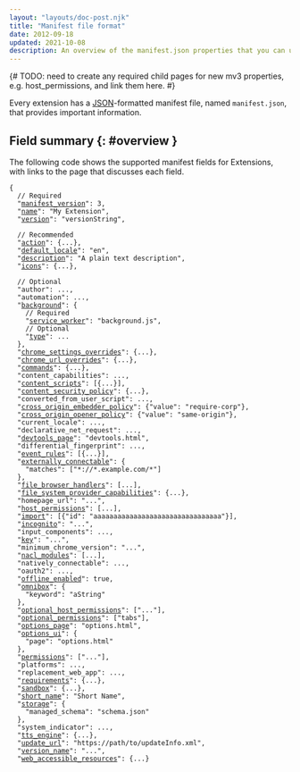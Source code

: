```yaml
---
layout: "layouts/doc-post.njk"
title: "Manifest file format"
date: 2012-09-18
updated: 2021-10-08
description: An overview of the manifest.json properties that you can use in your Chrome Extension.
---
```


{# TODO: need to create any required child pages for new mv3 properties, e.g. host_permissions, and link them here. #}

Every extension has a [JSON][1]\-formatted manifest file, named `manifest.json`, that provides
important information.

## Field summary {: #overview }

The following code shows the supported manifest fields for Extensions, with links to the page that
discusses each field.

<pre class="language-json"><code class="language-json"><span class="token punctuation">{</span>
  <span class="token comment">// Required</span>
  <span class="token property">"<a href="/docs/extensions/mv3/manifest/manifest_version">manifest_version</a>"</span><span class="token operator">:</span> <span class="token number">3</span><span class="token punctuation">,</span>
  <span class="token property">"<a href="/docs/extensions/mv3/manifest/name">name</a>"</span><span class="token operator">:</span> <span class="token string">"My Extension"</span><span class="token punctuation">,</span>
  <span class="token property">"<a href="/docs/extensions/mv3/manifest/version">version</a>"</span><span class="token operator">:</span> <span class="token string">"versionString"</span><span class="token punctuation">,</span>

  <span class="token comment">// Recommended</span>
  <span class="token property">"<a href="/docs/extensions/reference/action">action</a>"</span><span class="token operator">:</span> <span class="token punctuation">{</span>...<span class="token punctuation">}</span><span class="token punctuation">,</span>
  <span class="token property">"<a href="/docs/extensions/mv3/manifest/default_locale">default_locale</a>"</span><span class="token operator">:</span> <span class="token string">"en"</span><span class="token punctuation">,</span>
  <span class="token property">"<a href="/docs/extensions/mv3/manifest/description">description</a>"</span><span class="token operator">:</span> <span class="token string">"A plain text description"</span><span class="token punctuation">,</span>
  <span class="token property">"<a href="/docs/extensions/mv3/manifest/icons">icons</a>"</span><span class="token operator">:</span> <span class="token punctuation">{</span>...<span class="token punctuation">}</span><span class="token punctuation">,</span>

  <span class="token comment">// Optional</span>
  <span class="token property">"author"</span><span class="token operator">:</span> ...<span class="token punctuation">,</span>
  <span class="token property">"automation"</span><span class="token operator">:</span> ...<span class="token punctuation">,</span>
  <span class="token property">"<a href="/docs/extensions/mv3/service_workers">background</a>"</span><span class="token operator">:</span> <span class="token punctuation">{</span>
    <span class="token comment">// Required</span>
    <span class="token property">"<a href="/docs/extensions/mv3/service_workers">service_worker</a>"</span><span class="token operator">:</span> <span class="token string">"background.js"</span>,
    <span class="token comment">// Optional</span>
    <span class="token string">"<a href="/docs/extensions/mv3/migrating_to_service_workers">type</a>":</span> ...
  <span class="token punctuation">}</span><span class="token punctuation">,</span>
  <span class="token property">"<a href="/docs/extensions/mv3/settings_override">chrome_settings_overrides</a>"</span><span class="token operator">:</span> <span class="token punctuation">{</span>...<span class="token punctuation">}</span><span class="token punctuation">,</span>
  <span class="token property">"<a href="/docs/extensions/mv3/manifest/override">chrome_url_overrides</a>"</span><span class="token operator">:</span> <span class="token punctuation">{</span>...<span class="token punctuation">}</span><span class="token punctuation">,</span>
  <span class="token property">"<a href="/docs/extensions/reference/commands">commands</a>"</span><span class="token operator">:</span> <span class="token punctuation">{</span>...<span class="token punctuation">}</span><span class="token punctuation">,</span>
  <span class="token property">"content_capabilities"</span><span class="token operator">:</span> ...<span class="token punctuation">,</span>
  <span class="token property">"<a href="/docs/extensions/mv3/content_scripts">content_scripts</a>"</span><span class="token operator">:</span> <span class="token punctuation">[</span><span class="token punctuation">{</span>...<span class="token punctuation">}</span><span class="token punctuation">]</span><span class="token punctuation">,</span>
  <span class="token property">"<a href="/docs/extensions/mv3/intro/mv3-migration/#content-security-policy">content_security_policy</a>"</span><span class="token operator">:</span> <span class="token punctuation">{</span>...<span class="token punctuation">}</span><span class="token punctuation">,</span>
  <span class="token property">"converted_from_user_script"</span><span class="token operator">:</span> ...<span class="token punctuation">,</span>
  <span class="token property">"<a href="/docs/extensions/mv3/manifest/cross_origin_embedder_policy">cross_origin_embedder_policy</a>"</span><span class="token operator">:</span> <span class="token string">{"value": "require-corp"}</span><span class="token punctuation">,</span>
  <span class="token property">"<a href="/docs/extensions/mv3/manifest/cross_origin_opener_policy">cross_origin_opener_policy</a>"</span><span class="token operator">:</span> <span class="token string">{"value": "same-origin"}</span><span class="token punctuation">,</span>
  <span class="token property">"current_locale"</span><span class="token operator">:</span> ...<span class="token punctuation">,</span>
  <span class="token property">"declarative_net_request"</span><span class="token operator">:</span> ...<span class="token punctuation">,</span>
  <span class="token property">"<a href="/docs/extensions/mv3/devtools">devtools_page</a>"</span><span class="token operator">:</span> <span class="token string">"devtools.html"</span><span class="token punctuation">,</span>
  <span class="token property">"differential_fingerprint"</span><span class="token operator">:</span> ...<span class="token punctuation">,</span>
  <span class="token property">"<a href="/docs/extensions/mv3/manifest/event_rules">event_rules</a>"</span><span class="token operator">:</span> <span class="token punctuation">[</span><span class="token punctuation">{</span>...<span class="token punctuation">}</span><span class="token punctuation">]</span><span class="token punctuation">,</span>
  <span class="token property">"<a href="/docs/extensions/mv3/manifest/externally_connectable">externally_connectable</a>"</span><span class="token operator">:</span> <span class="token punctuation">{</span>
    <span class="token property">"matches"</span><span class="token operator">:</span> <span class="token punctuation">[</span><span class="token string">"*://*.example.com/*"</span><span class="token punctuation">]</span>
  <span class="token punctuation">}</span><span class="token punctuation">,</span>
  <span class="token property">"<a href="/docs/extensions/reference/fileBrowserHandler">file_browser_handlers</a>"</span><span class="token operator">:</span> <span class="token punctuation">[</span>...<span class="token punctuation">]</span><span class="token punctuation">,</span>
  <span class="token property">"<a href="/docs/extensions/reference/fileSystemProvider">file_system_provider_capabilities</a>"</span><span class="token operator">:</span> <span class="token punctuation">{</span>...<span class="token punctuation">}</span><span class="token punctuation">,</span>
  <span class="token property">"homepage_url</a>"</span><span class="token operator">:</span> <span class="token string">"..."</span><span class="token punctuation">,</span>
  <span class="token property">"<a href="/docs/extensions/reference/permissions">host_permissions</a>"</span><span class="token operator">:</span> <span class="token punctuation">[</span>...<span class="token punctuation">]</span><span class="token punctuation">,</span>
  <span class="token property">"<a href="/docs/extensions/mv3/shared_modules">import</a>"</span><span class="token operator">:</span> <span class="token punctuation">[</span><span class="token punctuation">{</span><span class="token property">"id"</span><span class="token operator">:</span> <span class="token string">"aaaaaaaaaaaaaaaaaaaaaaaaaaaaaaaa"</span><span class="token punctuation">}</span><span class="token punctuation">]</span><span class="token punctuation">,</span>
  <span class="token property">"<a href="/docs/extensions/mv3/manifest/incognito">incognito</a>"</span><span class="token operator">:</span> <span class="token string">"..."</span><span class="token punctuation">,</span>
  <span class="token property">"input_components"</span><span class="token operator">:</span> ...<span class="token punctuation">,</span>
  <span class="token property">"<a href="/docs/extensions/mv3/manifest/key">key</a>"</span><span class="token operator">:</span> <span class="token string">"..."</span><span class="token punctuation">,</span>
  <span class="token property">"minimum_chrome_version"</span><span class="token operator">:</span> <span class="token string">"..."</span><span class="token punctuation">,</span>
  <span class="token property">"<a href="/docs/extensions/mv3/manifest/nacl_modules">nacl_modules</a>"</span><span class="token operator">:</span> <span class="token punctuation">[</span>...<span class="token punctuation">]</span><span class="token punctuation">,</span>
  <span class="token property">"natively_connectable"</span><span class="token operator">:</span> ...<span class="token punctuation">,</span>
  <span class="token property">"oauth2"</span><span class="token operator">:</span> ...<span class="token punctuation">,</span>
  <span class="token property">"<a href="/docs/extensions/mv3/manifest/offline_enabled">offline_enabled</a>"</span><span class="token operator">:</span> <span class="token boolean">true</span><span class="token punctuation">,</span>
  <span class="token property">"<a href="/docs/extensions/reference/omnibox">omnibox</a>"</span><span class="token operator">:</span> <span class="token punctuation">{</span>
    <span class="token property">"keyword"</span><span class="token operator">:</span> <span class="token string">"aString"</span>
  <span class="token punctuation">}</span><span class="token punctuation">,</span>
  <span class="token property">"<a href="/docs/extensions/reference/permissions">optional_host_permissions</a>"</span><span class="token operator">:</span> <span class="token punctuation">[</span><span class="token string">"..."</span><span class="token punctuation">]</span><span class="token punctuation">,</span>
  <span class="token property">"<a href="/docs/extensions/reference/permissions">optional_permissions</a>"</span><span class="token operator">:</span> <span class="token punctuation">[</span><span class="token string">"tabs"</span><span class="token punctuation">]</span><span class="token punctuation">,</span>
  <span class="token property">"<a href="/docs/extensions/mv3/options">options_page</a>"</span><span class="token operator">:</span> <span class="token string">"options.html"</span><span class="token punctuation">,</span>
  <span class="token property">"<a href="/docs/extensions/mv3/options">options_ui</a>"</span><span class="token operator">:</span> <span class="token punctuation">{</span>
    <span class="token property">"page"</span><span class="token operator">:</span> <span class="token string">"options.html"</span>
  <span class="token punctuation">}</span><span class="token punctuation">,</span>
  <span class="token property">"<a href="/docs/extensions/reference/permissions">permissions</a>"</span><span class="token operator">:</span> <span class="token punctuation">[</span><span class="token string">"..."</span><span class="token punctuation">]</span><span class="token punctuation">,</span>
  <span class="token property">"platforms"</span><span class="token operator">:</span> ...<span class="token punctuation">,</span>
  <span class="token property">"replacement_web_app"</span><span class="token operator">:</span> ...<span class="token punctuation">,</span>
  <span class="token property">"<a href="/docs/extensions/mv3/manifest/requirements">requirements</a>"</span><span class="token operator">:</span> <span class="token punctuation">{</span>...<span class="token punctuation">}</span><span class="token punctuation">,</span>
  <span class="token property">"<a href="/docs/extensions/mv3/manifest/sandbox">sandbox</a>"</span><span class="token operator">:</span> <span class="token punctuation">{</span>...<span class="token punctuation">}</span><span class="token punctuation">,</span>
  <span class="token property">"<a href="/docs/extensions/mv3/manifest/name#short_name">short_name</a>"</span><span class="token operator">:</span> <span class="token string">"Short Name"</span><span class="token punctuation">,</span>
  <span class="token property">"<a href="/docs/extensions/mv3/manifest/storage">storage</a>"</span><span class="token operator">:</span> <span class="token punctuation">{</span>
    <span class="token property">"managed_schema"</span><span class="token operator">:</span> <span class="token string">"schema.json"</span>
  <span class="token punctuation">}</span><span class="token punctuation">,</span>
  <span class="token property">"system_indicator"</span><span class="token operator">:</span> ...<span class="token punctuation">,</span>
  <span class="token property">"<a href="/docs/extensions/reference/ttsEngine">tts_engine</a>"</span><span class="token operator">:</span> <span class="token punctuation">{</span>...<span class="token punctuation">}</span><span class="token punctuation">,</span>
  <span class="token property">"<a href="/docs/extensions/mv3/hosting">update_url</a>"</span><span class="token operator">:</span> <span class="token string">"https://path/to/updateInfo.xml"</span><span class="token punctuation">,</span>
  <span class="token property">"<a href="/docs/extensions/mv3/manifest/version#version_name">version_name</a>"</span><span class="token operator">:</span> <span class="token string">"..."</span><span class="token punctuation">,</span>
  <span class="token property">"<a href="/docs/extensions/mv3/manifest/web_accessible_resources">web_accessible_resources</a>"</span><span class="token operator">:</span> <span class="token punctuation">{</span>...<span class="token punctuation">}</span></code></pre>

[1]: https://www.json.org
